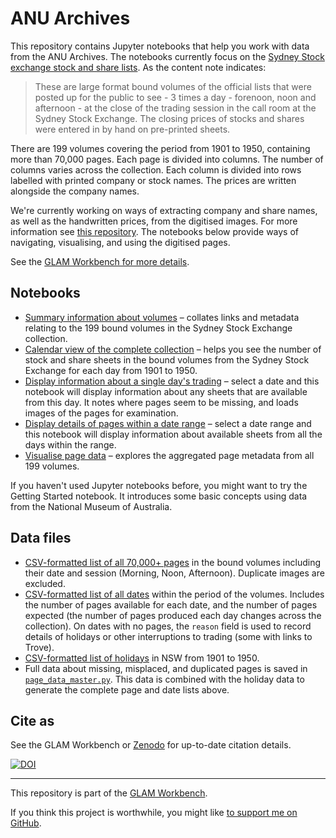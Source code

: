 # ANU Archives

This repository contains Jupyter notebooks that help you work with data from the ANU Archives. The notebooks currently focus on the [Sydney Stock exchange stock and share lists](http://archivescollection.anu.edu.au/index.php/or59j). As the content note indicates:

> These are large format bound volumes of the official lists that were posted up for the public to see - 3 times a day - forenoon, noon and afternoon - at the close of the trading session in the call room at the Sydney Stock Exchange. The closing prices of stocks and shares were entered in by hand on pre-printed sheets.

There are 199 volumes covering the period from 1901 to 1950, containing more than 70,000 pages. Each page is divided into columns. The number of columns varies across the collection. Each column is divided into rows labelled with printed company or stock names. The prices are written alongside the company names.

We're currently working on ways of extracting company and share names, as well as the handwritten prices, from the digitised images. For more information see [this repository](https://github.com/wragge/sydney-stock-exchange). The notebooks below provide ways of navigating, visualising, and using the digitised pages.

See the [GLAM Workbench for more details](https://glam-workbench.github.io/anu-archives/).

## Notebooks

* [Summary information about volumes](stock-exchange-details-by-volume.ipynb) – collates links and metadata relating to the 199 bound volumes in the Sydney Stock Exchange collection.
* [Calendar view of the complete collection](stock-exchange-pages-calendar.ipynb) – helps you see the number of stock and share sheets in the bound volumes from the Sydney Stock Exchange for each day from 1901 to 1950.
* [Display information about a single day's trading](view-pages-by-date.ipynb) – select a date and this notebook will display information about any sheets that are available from this day. It notes where pages seem to be missing, and loads images of the pages for examination.
* [Display details of pages within a date range](view-pages-by-date-range.ipynb) – select a date range and this notebook will display information about available sheets from all the days within the range.
* [Visualise page data](pages_viz.ipynb) – explores the aggregated page metadata from all 199 volumes.

If you haven't used Jupyter notebooks before, you might want to try the Getting Started notebook. It introduces some basic concepts using data from the National Museum of Australia.

## Data files

* [CSV-formatted list of all 70,000+ pages](https://github.com/GLAM-Workbench/anu-archives/blob/master/complete_page_list.csv) in the bound volumes including their date and session (Morning, Noon, Afternoon). Duplicate images are excluded.
* [CSV-formatted list of all dates](https://github.com/GLAM-Workbench/anu-archives/blob/master/complete_date_list.csv) within the period of the volumes. Includes the number of pages available for each date, and the number of pages expected (the number of pages produced each day changes across the collection). On dates with no pages, the `reason` field is used to record details of holidays or other interruptions to trading (some with links to Trove).
* [CSV-formatted list of holidays](https://github.com/GLAM-Workbench/anu-archives/blob/master/nsw_holidays_1900_1950.csv) in NSW from 1901 to 1950.
* Full data about missing, misplaced, and duplicated pages is saved in [`page_data_master.py`](https://github.com/GLAM-Workbench/anu-archives/blob/master/page_data_master.py). This data is combined with the holiday data to generate the complete page and date lists above.



## Cite as

See the GLAM Workbench or [Zenodo](https://doi.org/10.5281/zenodo.4660982) for up-to-date citation details.

[![DOI](https://zenodo.org/badge/DOI/10.5281/zenodo.4660982.svg)](https://doi.org/10.5281/zenodo.4660982)

----

This repository is part of the [GLAM Workbench](https://glam-workbench.github.io/).  

If you think this project is worthwhile, you might like [to support me on GitHub](https://github.com/sponsors/wragge).
